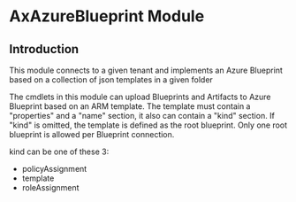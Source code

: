 # AxAzureBlueprint Module

## Introduction
This module connects to a given tenant and implements an Azure Blueprint based on a collection of json templates in a given folder

The cmdlets in this module can upload Blueprints and Artifacts to Azure Blueprint based on an ARM template. The template must contain a "properties" and a "name" section, it also can contain a "kind" section. If "kind" is omitted, the template is defined as the root blueprint. Only one root blueprint is allowed per Blueprint connection.

kind can be one of these 3:
* policyAssignment
* template
* roleAssignment